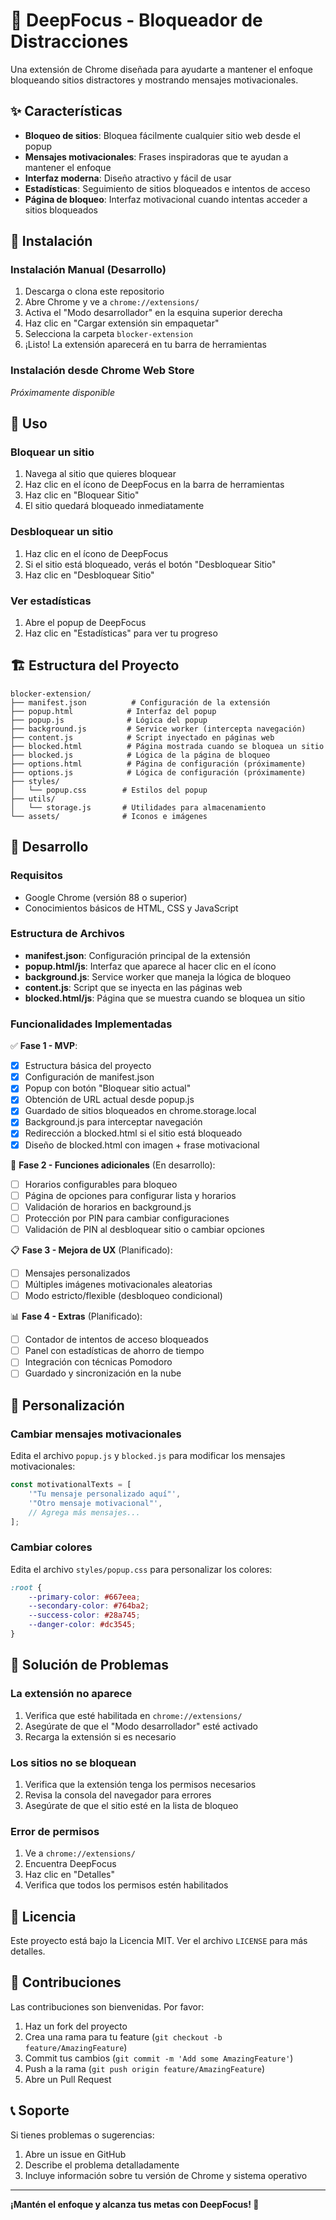 # 🎯 DeepFocus - Bloqueador de Distracciones

Una extensión de Chrome diseñada para ayudarte a mantener el enfoque bloqueando sitios distractores y mostrando mensajes motivacionales.

## ✨ Características

- **Bloqueo de sitios**: Bloquea fácilmente cualquier sitio web desde el popup
- **Mensajes motivacionales**: Frases inspiradoras que te ayudan a mantener el enfoque
- **Interfaz moderna**: Diseño atractivo y fácil de usar
- **Estadísticas**: Seguimiento de sitios bloqueados e intentos de acceso
- **Página de bloqueo**: Interfaz motivacional cuando intentas acceder a sitios bloqueados

## 🚀 Instalación

### Instalación Manual (Desarrollo)

1. Descarga o clona este repositorio
2. Abre Chrome y ve a `chrome://extensions/`
3. Activa el "Modo desarrollador" en la esquina superior derecha
4. Haz clic en "Cargar extensión sin empaquetar"
5. Selecciona la carpeta `blocker-extension`
6. ¡Listo! La extensión aparecerá en tu barra de herramientas

### Instalación desde Chrome Web Store

*Próximamente disponible*

## 📖 Uso

### Bloquear un sitio

1. Navega al sitio que quieres bloquear
2. Haz clic en el ícono de DeepFocus en la barra de herramientas
3. Haz clic en "Bloquear Sitio"
4. El sitio quedará bloqueado inmediatamente

### Desbloquear un sitio

1. Haz clic en el ícono de DeepFocus
2. Si el sitio está bloqueado, verás el botón "Desbloquear Sitio"
3. Haz clic en "Desbloquear Sitio"

### Ver estadísticas

1. Abre el popup de DeepFocus
2. Haz clic en "Estadísticas" para ver tu progreso

## 🏗️ Estructura del Proyecto

```
blocker-extension/
├── manifest.json          # Configuración de la extensión
├── popup.html            # Interfaz del popup
├── popup.js              # Lógica del popup
├── background.js         # Service worker (intercepta navegación)
├── content.js            # Script inyectado en páginas web
├── blocked.html          # Página mostrada cuando se bloquea un sitio
├── blocked.js            # Lógica de la página de bloqueo
├── options.html          # Página de configuración (próximamente)
├── options.js            # Lógica de configuración (próximamente)
├── styles/
│   └── popup.css        # Estilos del popup
├── utils/
│   └── storage.js       # Utilidades para almacenamiento
└── assets/              # Iconos e imágenes
```

## 🔧 Desarrollo

### Requisitos

- Google Chrome (versión 88 o superior)
- Conocimientos básicos de HTML, CSS y JavaScript

### Estructura de Archivos

- **manifest.json**: Configuración principal de la extensión
- **popup.html/js**: Interfaz que aparece al hacer clic en el ícono
- **background.js**: Service worker que maneja la lógica de bloqueo
- **content.js**: Script que se inyecta en las páginas web
- **blocked.html/js**: Página que se muestra cuando se bloquea un sitio

### Funcionalidades Implementadas

✅ **Fase 1 - MVP**:
- [x] Estructura básica del proyecto
- [x] Configuración de manifest.json
- [x] Popup con botón "Bloquear sitio actual"
- [x] Obtención de URL actual desde popup.js
- [x] Guardado de sitios bloqueados en chrome.storage.local
- [x] Background.js para interceptar navegación
- [x] Redirección a blocked.html si el sitio está bloqueado
- [x] Diseño de blocked.html con imagen + frase motivacional

🔄 **Fase 2 - Funciones adicionales** (En desarrollo):
- [ ] Horarios configurables para bloqueo
- [ ] Página de opciones para configurar lista y horarios
- [ ] Validación de horarios en background.js
- [ ] Protección por PIN para cambiar configuraciones
- [ ] Validación de PIN al desbloquear sitio o cambiar opciones

📋 **Fase 3 - Mejora de UX** (Planificado):
- [ ] Mensajes personalizados
- [ ] Múltiples imágenes motivacionales aleatorias
- [ ] Modo estricto/flexible (desbloqueo condicional)

📊 **Fase 4 - Extras** (Planificado):
- [ ] Contador de intentos de acceso bloqueados
- [ ] Panel con estadísticas de ahorro de tiempo
- [ ] Integración con técnicas Pomodoro
- [ ] Guardado y sincronización en la nube

## 🎨 Personalización

### Cambiar mensajes motivacionales

Edita el archivo `popup.js` y `blocked.js` para modificar los mensajes motivacionales:

```javascript
const motivationalTexts = [
    '"Tu mensaje personalizado aquí"',
    '"Otro mensaje motivacional"',
    // Agrega más mensajes...
];
```

### Cambiar colores

Edita el archivo `styles/popup.css` para personalizar los colores:

```css
:root {
    --primary-color: #667eea;
    --secondary-color: #764ba2;
    --success-color: #28a745;
    --danger-color: #dc3545;
}
```

## 🐛 Solución de Problemas

### La extensión no aparece

1. Verifica que esté habilitada en `chrome://extensions/`
2. Asegúrate de que el "Modo desarrollador" esté activado
3. Recarga la extensión si es necesario

### Los sitios no se bloquean

1. Verifica que la extensión tenga los permisos necesarios
2. Revisa la consola del navegador para errores
3. Asegúrate de que el sitio esté en la lista de bloqueo

### Error de permisos

1. Ve a `chrome://extensions/`
2. Encuentra DeepFocus
3. Haz clic en "Detalles"
4. Verifica que todos los permisos estén habilitados

## 📝 Licencia

Este proyecto está bajo la Licencia MIT. Ver el archivo `LICENSE` para más detalles.

## 🤝 Contribuciones

Las contribuciones son bienvenidas. Por favor:

1. Haz un fork del proyecto
2. Crea una rama para tu feature (`git checkout -b feature/AmazingFeature`)
3. Commit tus cambios (`git commit -m 'Add some AmazingFeature'`)
4. Push a la rama (`git push origin feature/AmazingFeature`)
5. Abre un Pull Request

## 📞 Soporte

Si tienes problemas o sugerencias:

1. Abre un issue en GitHub
2. Describe el problema detalladamente
3. Incluye información sobre tu versión de Chrome y sistema operativo

---

**¡Mantén el enfoque y alcanza tus metas con DeepFocus! 🎯** 
